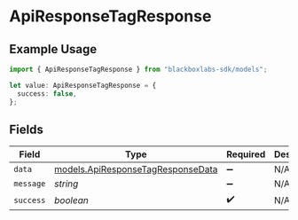 # ApiResponseTagResponse

## Example Usage

```typescript
import { ApiResponseTagResponse } from "blackboxlabs-sdk/models";

let value: ApiResponseTagResponse = {
  success: false,
};
```

## Fields

| Field                                                                        | Type                                                                         | Required                                                                     | Description                                                                  |
| ---------------------------------------------------------------------------- | ---------------------------------------------------------------------------- | ---------------------------------------------------------------------------- | ---------------------------------------------------------------------------- |
| `data`                                                                       | [models.ApiResponseTagResponseData](../models/apiresponsetagresponsedata.md) | :heavy_minus_sign:                                                           | N/A                                                                          |
| `message`                                                                    | *string*                                                                     | :heavy_minus_sign:                                                           | N/A                                                                          |
| `success`                                                                    | *boolean*                                                                    | :heavy_check_mark:                                                           | N/A                                                                          |